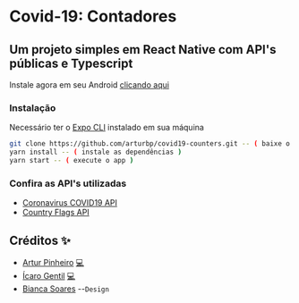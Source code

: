 # Covid-19: Contadores
## Um projeto simples em React Native com API's públicas e Typescript

Instale agora em seu Android [clicando aqui]()

### Instalação
Necessário ter o [Expo CLI](https://docs.expo.io/) instalado em sua máquina

```sh
git clone https://github.com/arturbp/covid19-counters.git -- ( baixe o código )
yarn install -- ( instale as dependências )
yarn start -- ( execute o app )
```
### Confira as API's utilizadas
- [Coronavirus COVID19 API](https://documenter.getpostman.com/view/10808728/SzS8rjbc?version=latest)
- [Country Flags API](https://www.countryflags.io/)

## Créditos ✨

- [Artur Pinheiro](https://github.com/arturbp) <a href="https://github.com/arturbp/covid19-counters/commits?author=arturbp" title="Code">💻</a>
- [Ícaro Gentil](https://github.com/icarogentil) <a href="https://github.com/arturbp/covid19-counters/commits?author=icarogentil" title="Code">💻</a>
- [Bianca Soares](https://www.linkedin.com/in/bianca-soares-618137186/) --`Design`
